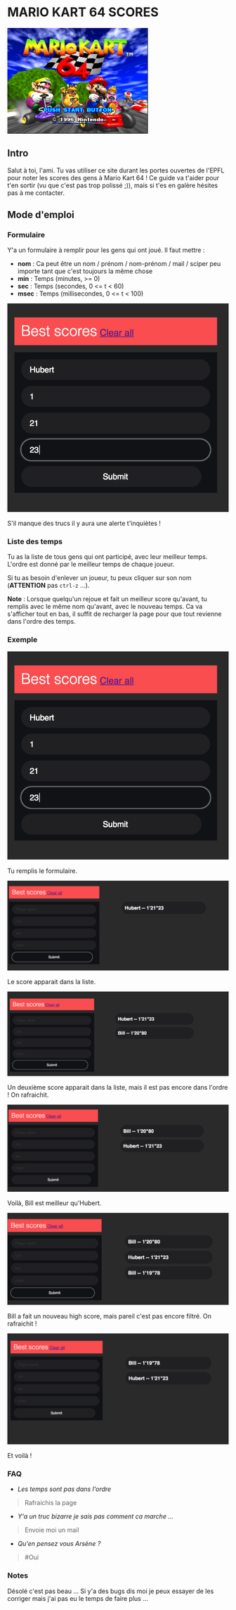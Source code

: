 # MARIO KART 64 SCORES

![](res/mk64.png)

## Intro

Salut à toi, l'ami. Tu vas utiliser ce site durant les portes ouvertes de l'EPFL
pour noter les scores des gens à Mario Kart 64 ! Ce guide va t'aider pour t'en
sortir (vu que c'est pas trop polissé ;)), mais si t'es en galère hésites pas à me contacter.

## Mode d'emploi

### Formulaire

Y'a un formulaire à remplir pour les gens qui ont joué. Il faut mettre :

* __nom__ : Ca peut être un nom / prénom / nom-prénom / mail / sciper peu importe tant que c'est toujours la même chose
* __min__ : Temps (minutes, >= 0)
* __sec__ : Temps (secondes, 0 <= t < 60)
* __msec__ : Temps (millisecondes, 0 <= t < 100)

![form](res/1.png)

S'il manque des trucs il y aura une alerte t'inquiètes !


### Liste des temps

Tu as la liste de tous gens qui ont participé, avec leur meilleur temps. L'ordre
est donné par le meilleur temps de chaque joueur.

Si tu as besoin d'enlever un joueur, tu peux cliquer sur son nom (**ATTENTION** pas `ctrl-z` ...).

**Note** : Lorsque quelqu'un rejoue et fait un meilleur score qu'avant, tu remplis
avec le même nom qu'avant, avec le nouveau temps. Ca va s'afficher tout en bas, il suffit de recharger la
page pour que tout revienne dans l'ordre des temps.

### Exemple

![](res/1.png)

Tu remplis le formulaire.

![](res/2.png)

Le score apparait dans la liste.

![](res/3.png)

Un deuxième score apparait dans la liste, mais il est pas encore dans l'ordre !
On rafraichit.

![](res/4.png)

Voilà, Bill est meilleur qu'Hubert.

![](res/5.png)

Bill a fait un nouveau high score, mais pareil c'est pas encore filtré. On rafraichit !

![](res/6.png)

Et voilà !

### FAQ

* *Les temps sont pas dans l'ordre*
> Rafraichis la page

* *Y'a un truc bizarre je sais pas comment ca marche ...*
> Envoie moi un mail

* *Qu'en pensez vous Arsène ?*
> #Oui

### Notes

Désolé c'est pas beau ... Si y'a des bugs dis moi je peux essayer de les corriger mais j'ai pas eu le temps de faire plus ...
